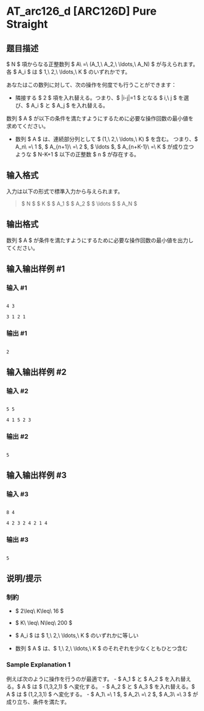 # AT_arc126_d [ARC126D] Pure Straight

## 题目描述

[problemUrl]: https://atcoder.jp/contests/arc126/tasks/arc126_d

$ N $ 項からなる正整数列 $ A\ =\ (A_1,\ A_2,\ \ldots,\ A_N) $ が与えられます。各 $ A_i $ は $ 1,\ 2,\ \ldots,\ K $ のいずれかです。

あなたはこの数列に対して、次の操作を何度でも行うことができます：

- 隣接する $ 2 $ 項を入れ替える。つまり、$ |i-j|=1 $ となる $ i,\ j $ を選び、$ A_i $ と $ A_j $ を入れ替える。

数列 $ A $ が以下の条件を満たすようにするために必要な操作回数の最小値を求めてください。

- 数列 $ A $ は、連続部分列として $ (1,\ 2,\ \ldots,\ K) $ を含む。 つまり、$ A_n\ =\ 1 $, $ A_{n+1}\ =\ 2 $, $ \ldots $, $ A_{n+K-1}\ =\ K $ が成り立つような $ N-K+1 $ 以下の正整数 $ n $ が存在する。

## 输入格式

入力は以下の形式で標準入力から与えられます。

> $ N $ $ K $ $ A_1 $ $ A_2 $ $ \ldots $ $ A_N $

## 输出格式

数列 $ A $ が条件を満たすようにするために必要な操作回数の最小値を出力してください。

## 输入输出样例 #1

### 输入 #1

```
4 3
3 1 2 1
```

### 输出 #1

```
2
```

## 输入输出样例 #2

### 输入 #2

```
5 5
4 1 5 2 3
```

### 输出 #2

```
5
```

## 输入输出样例 #3

### 输入 #3

```
8 4
4 2 3 2 4 2 1 4
```

### 输出 #3

```
5
```

## 说明/提示

### 制約

- $ 2\leq\ K\leq\ 16 $
- $ K\ \leq\ N\leq\ 200 $
- $ A_i $ は $ 1,\ 2,\ \ldots,\ K $ のいずれかに等しい
- 数列 $ A $ は、$ 1,\ 2,\ \ldots,\ K $ のそれぞれを少なくともひとつ含む

### Sample Explanation 1

例えば次のように操作を行うのが最適です。 - $ A_1 $ と $ A_2 $ を入れ替える。$ A $ は $ (1,3,2,1) $ へ変化する。 - $ A_2 $ と $ A_3 $ を入れ替える。$ A $ は $ (1,2,3,1) $ へ変化する。 - $ A_1\ =\ 1 $, $ A_2\ =\ 2 $, $ A_3\ =\ 3 $ が成り立ち、条件を満たす。